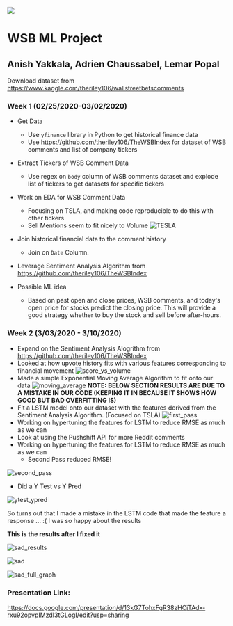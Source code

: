 ![](https://img.shields.io/badge/Anish-Approved-brightgreen.svg)

# WSB ML Project

## Anish Yakkala, Adrien Chaussabel, Lemar Popal

Download dataset from https://www.kaggle.com/theriley106/wallstreetbetscomments

### Week 1 (02/25/2020-03/02/2020)

- Get Data
  - Use `yfinance` library in Python to get historical finance data
  - Use https://github.com/theriley106/TheWSBIndex for dataset of WSB comments and list of company tickers
- Extract Tickers of WSB Comment Data
  - Use regex on `body` column of WSB comments dataset and explode list of tickers to get datasets for specific tickers
- Work on EDA for WSB Comment Data
  - Focusing on TSLA, and making code reproducible to do this with other tickers
  - Sell Mentions seem to fit nicely to Volume 
  ![TESLA](https://github.com/Anderson-Lab/final-project-dennis-sun/blob/master/images/TESLA_sell_volume.png)
- Join historical financial data to the comment history
  - Join on `Date` Column.
- Leverage Sentiment Analysis Algorithm from https://github.com/theriley106/TheWSBIndex

- Possible ML idea
  - Based on past open and close prices, WSB comments, and today's open price for stocks predict the closing price. This will provide a good strategy whether to buy the stock and sell before after-hours.
  
### Week 2 (3/03/2020 - 3/10/2020)

- Expand on the Sentiment Analysis Alogrithm from https://github.com/theriley106/TheWSBIndex
- Looked at how upvote history fits with various features corresponding to financial movement
![score_vs_volume](https://github.com/Anderson-Lab/final-project-dennis-sun/blob/master/images/volume_vs_score.png)
- Made a simple Exponential Moving Average Algorithm to fit onto our data
![moving_average](https://github.com/Anderson-Lab/final-project-dennis-sun/blob/master/images/Exponential_Moving_Average.png)
__NOTE: BELOW SECTION RESULTS ARE DUE TO A MISTAKE IN OUR CODE (KEEPING IT IN BECAUSE IT SHOWS HOW GOOD BUT BAD OVERFITTING IS)__
- Fit a LSTM model onto our dataset with the features derived from the Sentiment Analysis Algorithm. (Focused on TSLA)
![first_pass](https://github.com/Anderson-Lab/final-project-dennis-sun/blob/master/images/first_attempt_lstm.png)
- Working on hypertuning the features for LSTM to reduce RMSE as much as we can
- Look at using the Pushshift API for more Reddit comments
- Working on hypertuning the features for LSTM to reduce RMSE as much as we can
  - Second Pass reduced RMSE!
  
![second_pass](https://github.com/Anderson-Lab/final-project-dennis-sun/blob/master/images/second_attempt_lstm.png)
- Did a Y Test vs Y Pred

![ytest_ypred](https://github.com/Anderson-Lab/final-project-dennis-sun/blob/master/images/y_vs_yhat.png)

So turns out that I made a mistake in the LSTM code that made the feature a response ... :( I was so happy about the results

__This is the results after I fixed it__

![sad_results](https://github.com/Anderson-Lab/final-project-dennis-sun/blob/master/images/sad_results.png)

![sad](https://github.com/Anderson-Lab/final-project-dennis-sun/blob/master/images/sad_y_vs_yhat.png)

![sad_full_graph](https://github.com/Anderson-Lab/final-project-dennis-sun/blob/master/images/sad_full_y_vs_yhat.png)



###  Presentation Link:

https://docs.google.com/presentation/d/13kG7TohxFgR38zHCjTAdx-rxu92opvpIMzdI3tGLogI/edit?usp=sharing
